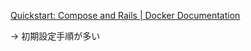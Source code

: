 [Quickstart: Compose and Rails | Docker Documentation](https://docs.docker.com/compose/rails/)

→ 初期設定手順が多い


